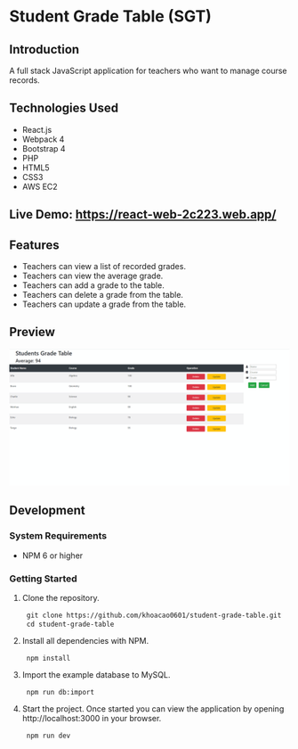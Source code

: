 # Student Grade Table (SGT)

## Introduction

A full stack JavaScript application for teachers who want to manage course records.

## Technologies Used
- React.js
- Webpack 4
- Bootstrap 4
- PHP
- HTML5
- CSS3
- AWS EC2

## Live Demo: https://react-web-2c223.web.app/

## Features
- Teachers can view a list of recorded grades.
- Teachers can view the average grade.
- Teachers can add a grade to the table.
- Teachers can delete a grade from the table.
- Teachers can update a grade from the table.

## Preview

![Alt Text](https://github.com/khoacao0601/student-grade-table/blob/master/SGT.gif)

## Development
### System Requirements
- NPM 6 or higher
### Getting Started
1. Clone the repository.  <br/>

        git clone https://github.com/khoacao0601/student-grade-table.git
        cd student-grade-table
        
2. Install all dependencies with NPM. <br/>

        npm install
        
3. Import the example database to MySQL. <br/>

        npm run db:import
        
4. Start the project. Once started you can view the application by opening http://localhost:3000 in your browser. <br/>

        npm run dev
